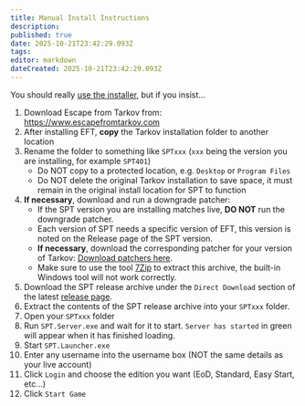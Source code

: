 ```yaml
---
title: Manual Install Instructions
description: 
published: true
date: 2025-10-21T23:42:29.093Z
tags: 
editor: markdown
dateCreated: 2025-10-21T23:42:29.093Z
---
```


You should really [use the installer](https://hub.sp-tarkov.com/files/file/672-spt-installer/), but if you insist...

1. Download Escape from Tarkov from: https://www.escapefromtarkov.com
2. After installing EFT, **copy** the Tarkov installation folder to another location
3. Rename the folder to something like `SPTxxx` (`xxx` being the version you are installing, for example `SPT401`)
    - Do NOT copy to a protected location, e.g. `Desktop` or `Program Files`
    - Do NOT delete the original Tarkov installation to save space, it must remain in the original install location for SPT to function
4. **If necessary**, download and run a downgrade patcher:
    - If the SPT version you are installing matches live, **DO NOT** run the downgrade patcher. 
    - Each version of SPT needs a specific version of EFT, this version is noted on the Release page of the SPT version.
    - **If necessary**, download the corresponding patcher for your version of Tarkov: [Download patchers here](https://spt-mirror.refringe.com/patchers/).
    - Make sure to use the tool [7Zip](https://www.7-zip.org/) to extract this archive, the built-in Windows tool will not work correctly.
5. Download the SPT release archive under the `Direct Download` section of the latest [release page](https://github.com/sp-tarkov/build/releases/latest).
6. Extract the contents of the SPT release archive into your `SPTxxx` folder.
7. Open your `SPTxxx` folder
8. Run `SPT.Server.exe` and wait for it to start. `Server has started` in green will appear when it has finished loading.
9. Start `SPT.Launcher.exe`
10. Enter any username into the username box (NOT the same details as your live account)
11. Click `Login` and choose the edition you want (EoD, Standard, Easy Start, etc...)
12. Click `Start Game`
